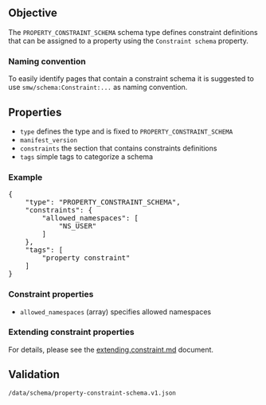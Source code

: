 ## Objective

The `PROPERTY_CONSTRAINT_SCHEMA` schema type defines constraint definitions that can be assigned to a property using the `Constraint schema` property.

### Naming convention

To easily identify pages that contain a constraint schema it is suggested to use `smw/schema:Constraint:...` as naming convention.

## Properties

- `type` defines the type and is fixed to `PROPERTY_CONSTRAINT_SCHEMA`
- `manifest_version`
- `constraints` the section that contains constraints definitions
- `tags` simple tags to categorize a schema

### Example

<pre>
{
    "type": "PROPERTY_CONSTRAINT_SCHEMA",
    "constraints": {
        "allowed_namespaces": [
            "NS_USER"
        ]
    },
    "tags": [
        "property constraint"
    ]
}
</pre>

### Constraint properties

- `allowed_namespaces` (array) specifies allowed namespaces

### Extending constraint properties

For details, please see the [extending.constraint.md](https://github.com/SemanticMediaWiki/SemanticMediaWiki/blob/master/docs/architecture/extending.constraint.md) document.

## Validation

`/data/schema/property-constraint-schema.v1.json`
